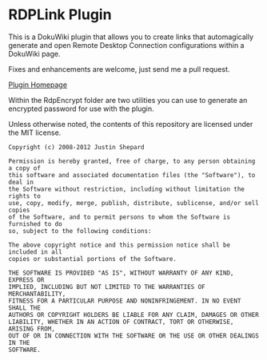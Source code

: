 RDPLink Plugin
==============

This is a DokuWiki plugin that allows you to create links that automagically generate and open Remote Desktop Connection configurations within a DokuWiki page.

Fixes and enhancements are welcome, just send me a pull request.

[Plugin Homepage](http://www.dokuwiki.org/plugin:rdplink)

Within the RdpEncrypt folder are two utilities you can use to generate an encrypted password for use with the plugin.

Unless otherwise noted, the contents of this repository are licensed under the MIT license.

    Copyright (c) 2008-2012 Justin Shepard

    Permission is hereby granted, free of charge, to any person obtaining a copy of
    this software and associated documentation files (the "Software"), to deal in
    the Software without restriction, including without limitation the rights to
    use, copy, modify, merge, publish, distribute, sublicense, and/or sell copies
    of the Software, and to permit persons to whom the Software is furnished to do
    so, subject to the following conditions:

    The above copyright notice and this permission notice shall be included in all
    copies or substantial portions of the Software.

    THE SOFTWARE IS PROVIDED "AS IS", WITHOUT WARRANTY OF ANY KIND, EXPRESS OR
    IMPLIED, INCLUDING BUT NOT LIMITED TO THE WARRANTIES OF MERCHANTABILITY, 
    FITNESS FOR A PARTICULAR PURPOSE AND NONINFRINGEMENT. IN NO EVENT SHALL THE
    AUTHORS OR COPYRIGHT HOLDERS BE LIABLE FOR ANY CLAIM, DAMAGES OR OTHER
    LIABILITY, WHETHER IN AN ACTION OF CONTRACT, TORT OR OTHERWISE, ARISING FROM,
    OUT OF OR IN CONNECTION WITH THE SOFTWARE OR THE USE OR OTHER DEALINGS IN THE
    SOFTWARE.

